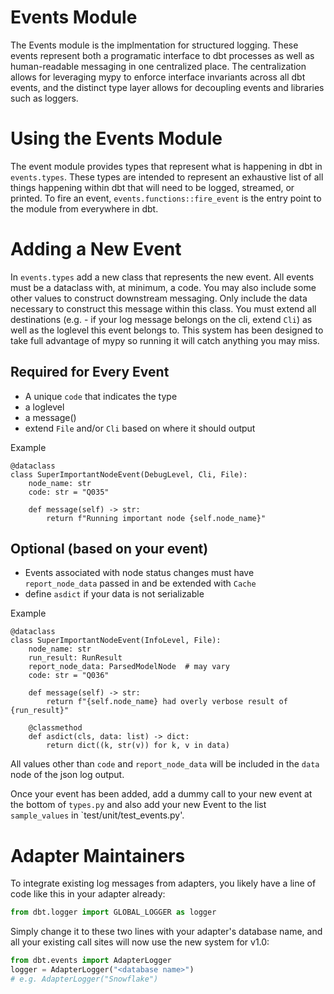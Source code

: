 # Events Module

The Events module is the implmentation for structured logging. These events represent both a programatic interface to dbt processes as well as human-readable messaging in one centralized place. The centralization allows for leveraging mypy to enforce interface invariants across all dbt events, and the distinct type layer allows for decoupling events and libraries such as loggers.

# Using the Events Module
The event module provides types that represent what is happening in dbt in `events.types`. These types are intended to represent an exhaustive list of all things happening within dbt that will need to be logged, streamed, or printed. To fire an event, `events.functions::fire_event` is the entry point to the module from everywhere in dbt.

# Adding a New Event
In `events.types` add a new class that represents the new event. All events must be a dataclass with, at minimum, a code.  You may also include some other values to construct downstream messaging. Only include the data necessary to construct this message within this class. You must extend all destinations (e.g. - if your log message belongs on the cli, extend `Cli`) as well as the loglevel this event belongs to.  This system has been designed to take full advantage of mypy so running it will catch anything you may miss.

## Required for Every Event

- A unique `code` that indicates the type
- a loglevel
- a message()
- extend `File` and/or `Cli` based on where it should output

Example
```
@dataclass
class SuperImportantNodeEvent(DebugLevel, Cli, File):
    node_name: str
    code: str = "Q035"

    def message(self) -> str:
        return f"Running important node {self.node_name}"

```

## Optional (based on your event)

- Events associated with node status changes must have `report_node_data` passed in and be extended with `Cache`
- define `asdict` if your data is not serializable

Example
```
@dataclass
class SuperImportantNodeEvent(InfoLevel, File):
    node_name: str
    run_result: RunResult
    report_node_data: ParsedModelNode  # may vary
    code: str = "Q036"

    def message(self) -> str:
        return f"{self.node_name} had overly verbose result of {run_result}"

    @classmethod
    def asdict(cls, data: list) -> dict:
        return dict((k, str(v)) for k, v in data)

```

All values other than `code` and `report_node_data` will be included in the `data` node of the json log output.

Once your event has been added, add a dummy call to your new event at the bottom of `types.py` and also add your new Event to the list `sample_values` in `test/unit/test_events.py'.

# Adapter Maintainers
To integrate existing log messages from adapters, you likely have a line of code like this in your adapter already:
```python
from dbt.logger import GLOBAL_LOGGER as logger
```

Simply change it to these two lines with your adapter's database name, and all your existing call sites will now use the new system for v1.0:
```python
from dbt.events import AdapterLogger
logger = AdapterLogger("<database name>")
# e.g. AdapterLogger("Snowflake")
```
